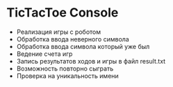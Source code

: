 # TicTacToe Console

- Реализация игры с роботом
- Обработка ввода неверного символа
- Обработка ввода символа который уже был
- Ведение счета игр
- Запись результатов ходов и игры в файл result.txt
- Возможность повторно сыграть
- Проверка на уникальность имени
